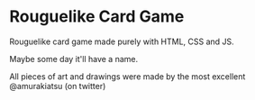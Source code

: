 # Rouguelike Card Game

Rouguelike card game made purely with HTML, CSS and JS.

Maybe some day it'll have a name.

All pieces of art and drawings were made by the most excellent @amurakiatsu (on twitter)

